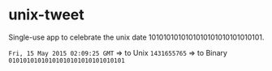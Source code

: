# unix-tweet
Single-use app to celebrate the unix date 1010101010101010101010101010101.

`Fri, 15 May 2015 02:09:25 GMT` => to Unix `1431655765` => to Binary `01010101010101010101010101010101`